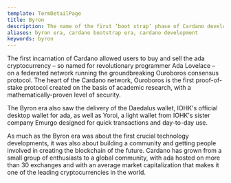```yaml
---
template: TermDetailPage
title: Byron
description: The name of the first ‘boot strap’ phase of Cardano development. The first era of the Cardano blockchain.
aliases: byron era, cardano bootstrap era, cardano development
keywords: byron
---
```


The first incarnation of Cardano allowed users to buy and sell the ada cryptocurrency – so named for revolutionary programmer Ada Lovelace – on a federated network running the groundbreaking Ouroboros consensus protocol. The heart of the Cardano network, Ouroboros is the first proof-of-stake protocol created on the basis of academic research, with a mathematically-proven level of security.

The Byron era also saw the delivery of the Daedalus wallet, IOHK's official desktop wallet for ada, as well as Yoroi, a light wallet from IOHK's sister company Emurgo designed for quick transactions and day-to-day use.

As much as the Byron era was about the first crucial technology developments, it was also about building a community and getting people involved in creating the blockchain of the future. Cardano has grown from a small group of enthusiasts to a global community, with ada hosted on more than 30 exchanges and with an average market capitalization that makes it one of the leading cryptocurrencies in the world.
<Link url="https://roadmap.cardano.org/en/byron/"/>